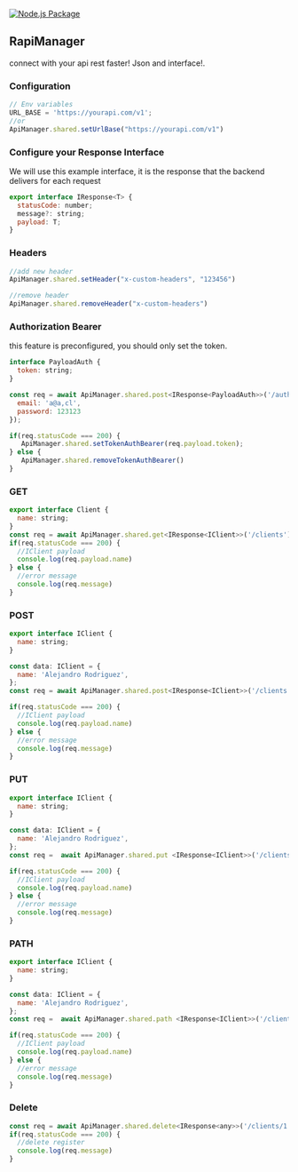 [![Node.js Package](https://github.com/arodriguezp2003/apimanager/actions/workflows/npm-publish.yml/badge.svg)](https://github.com/arodriguezp2003/apimanager/actions/workflows/npm-publish.yml)
## RapiManager

connect with your api rest faster! Json and interface!. 

### Configuration

```javascript
// Env variables
URL_BASE = 'https://yourapi.com/v1';
//or
ApiManager.shared.setUrlBase("https://yourapi.com/v1")
```

### Configure your Response Interface
We will use this example interface, it is the response that the backend delivers for each request

```javascript
export interface IResponse<T> {
  statusCode: number;
  message?: string;
  payload: T;
}
```
### Headers 
```javascript
//add new header 
ApiManager.shared.setHeader("x-custom-headers", "123456")

//remove header
ApiManager.shared.removeHeader("x-custom-headers")
```
### Authorization Bearer
this feature is preconfigured, you should only set the token.
```javascript
interface PayloadAuth {
  token: string;
}

const req = await ApiManager.shared.post<IResponse<PayloadAuth>>('/auth/login', {
  email: 'a@a,cl',
  password: 123123
});

if(req.statusCode === 200) {
   ApiManager.shared.setTokenAuthBearer(req.payload.token);
} else {
   ApiManager.shared.removeTokenAuthBearer()
}

```
### GET

```javascript
export interface Client {
  name: string;
}
const req = await ApiManager.shared.get<IResponse<IClient>>('/clients');
if(req.statusCode === 200) {
  //IClient payload
  console.log(req.payload.name)
} else {
  //error message
  console.log(req.message)
}
```

### POST

```javascript
export interface IClient {
  name: string;
}

const data: IClient = {
  name: 'Alejandro Rodriguez',
};
const req = await ApiManager.shared.post<IResponse<IClient>>('/clients', data);

if(req.statusCode === 200) {
  //IClient payload
  console.log(req.payload.name)
} else {
  //error message
  console.log(req.message)
}

```

### PUT

```javascript
export interface IClient {
  name: string;
}

const data: IClient = {
  name: 'Alejandro Rodriguez',
};
const req =  await ApiManager.shared.put <IResponse<IClient>>('/clients/1', data);

if(req.statusCode === 200) {
  //IClient payload
  console.log(req.payload.name)
} else {
  //error message
  console.log(req.message)
}
```

### PATH

```javascript
export interface IClient {
  name: string;
}

const data: IClient = {
  name: 'Alejandro Rodriguez',
};
const req =  await ApiManager.shared.path <IResponse<IClient>>('/clients/1', data);

if(req.statusCode === 200) {
  //IClient payload
  console.log(req.payload.name)
} else {
  //error message
  console.log(req.message)
}
```

### Delete

```javascript
const req = await ApiManager.shared.delete<IResponse<any>>('/clients/1');
if(req.statusCode === 200) {
  //delete register
  console.log(req.message)
}
```
